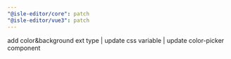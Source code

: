 ```yaml
---
"@isle-editor/core": patch
"@isle-editor/vue3": patch
---
```


add color&background ext type | update css variable | update color-picker component
